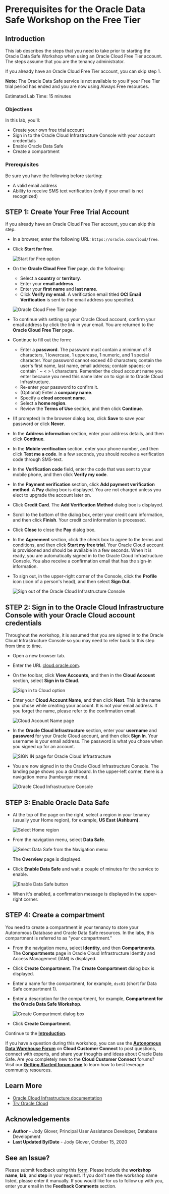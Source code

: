﻿
# Prerequisites for the Oracle Data Safe Workshop on the Free Tier               

## Introduction

This lab describes the steps that you need to take prior to starting the Oracle Data Safe Workshop when using an Oracle Cloud Free Tier account. The steps assume that you are the tenancy administrator.

If you already have an Oracle Cloud Free Tier account, you can skip step 1.

**Note:** The Oracle Data Safe service is not available to you if your Free Tier trial period has ended and you are now using Always Free resources.

Estimated Lab Time: 15 minutes

### Objectives

In this lab, you'll:

- Create your own free trial account
- Sign in to the Oracle Cloud Infrastructure Console with your account credentials
- Enable Oracle Data Safe
- Create a compartment


### Prerequisites

Be sure you have the following before starting:

- A valid email address
- Ability to receive SMS text verification (only if your email is not recognized)


## **STEP 1**: Create Your Free Trial Account

If you already have an Oracle Cloud Free Tier account, you can skip this step.

- In a browser, enter the following URL: `https://oracle.com/cloud/free`.

- Click **Start for free**.

  ![Start for Free option](images/start-for-free.png)



- On the **Oracle Cloud Free Tier** page, do the following:

    - Select a **country** or **territory**.
    - Enter your **email address**.
    - Enter your **first name** and **last name**.
    - Click **Verify my email**.
    A verification email titled **OCI Email Verification** is sent to the email address you specified.

  ![Oracle Cloud Free Tier page](images/oracle-cloud-free-tier-page.png)

-  To continue with setting up your Oracle Cloud account, confirm your email address by click the link in your email. You are returned to the **Oracle Cloud Free Tier** page.

- Continue to fill out the form:

    - Enter a **password**. The password must contain a minimum of 8 characters, 1 lowercase, 1 uppercase, 1 numeric, and 1 special character. Your password cannot exceed 40 characters; contain the user's first name, last name, email address; contain spaces; or contain ` ~ < > \ characters. Remember the cloud account name you enter because you need this name later on to sign in to Oracle Cloud Infrastructure.
    - Re-enter your password to confirm it.
    - (Optional) Enter a **company name**.
    - Specify a **cloud account name**.
    - Select a **home region**.
    - Review the **Terms of Use** section, and then click **Continue**.

- (If prompted) In the browser dialog box, click **Save** to save your password or click **Never**.

- In the **Address information** section, enter your address details, and then click **Continue**.

- In the **Mobile verification** section, enter your phone number, and then click **Text me a code**. In a few seconds, you should receive a verification code through SMS-text.

- In the **Verification code** field, enter the code that was sent to your mobile phone, and then click **Verify my code**.

- In the **Payment verification** section, click **Add payment verification method**. A **Pay** dialog box is displayed. You are not charged unless you elect to upgrade the account later on.

- Click **Credit Card**. The **Add Verification Method** dialog box is displayed.

- Scroll to the bottom of the dialog box, enter your credit card information, and then click **Finish**. Your credit card information is processed.

- Click **Close** to close the **Pay** dialog box.


- In the **Agreement** section, click the check box to agree to the terms and conditions, and then click **Start my free trial**. Your Oracle Cloud account is provisioned and should be available in a few seconds. When it is ready, you are automatically signed in to the Oracle Cloud Infrastructure Console. You also receive a confirmation email that has the sign-in information.

- To sign out, in the upper-right corner of the Console, click the **Profile** icon (icon of a person's head), and then select **Sign Out**.

  ![Sign out of the Oracle Cloud Infrastructure Console](images/sign-out-oci.png)



## **STEP 2**: Sign in to the Oracle Cloud Infrastructure Console with your Oracle Cloud account credentials
Throughout the workshop, it is assumed that you are signed in to the Oracle Cloud Infrastructure Console so you may need to refer back to this step from time to time.

- Open a new browser tab.

- Enter the URL [cloud.oracle.com](https://cloud.oracle.com).

- On the toolbar, click **View Accounts**, and then in the **Cloud Account** section, select **Sign in to Cloud**.

   ![Sign in to Cloud option](images/349900291.png)


- Enter your **Cloud Account Name**, and then click **Next**. This is the name you chose while creating your account. It is not your email address. If you forget the name, please refer to the confirmation email.

  ![Cloud Account Name page](images/349900292.png)


- In the **Oracle Cloud Infrastructure** section, enter your **username** and **password** for your Oracle Cloud account, and then click **Sign In**. Your username is your email address. The password is what you chose when you signed up for an account.  

  ![SIGN IN page for Oracle Cloud Infrastructure](images/349900293.png)

- You are now signed in to the Oracle Cloud Infrastructure Console. The landing page shows you a dashboard. In the upper-left corner, there is a navigation menu (hamburger menu).  

  ![Oracle Cloud Infrastructure Console](images/349900294.png)




## **STEP 3**: Enable Oracle Data Safe

  - At the top of the page on the right, select a region in your tenancy (usually your Home region), for example, **US East (Ashburn)**.

    ![Select Home region](images/select-region.png)

  - From the navigation menu, select **Data Safe**.

    ![Select Data Safe from the Navigation menu](images/navigation-menu-select-data-safe.png)

    The **Overview** page is displayed.

  - Click **Enable Data Safe** and wait a couple of minutes for the service to enable.

    ![Enable Data Safe button](images/enable-data-safe-button.png)

  - When it's enabled, a confirmation message is displayed in the upper-right corner.


## **STEP 4**: Create a compartment

You need to create a compartment in your tenancy to store your Autonomous Database and Oracle Data Safe resources. In the labs, this compartment is referred to as "your compartment."

- From the navigation menu, select **Identity**, and then **Compartments**. The **Compartments** page in Oracle Cloud Infrastructure Identity and Access Management (IAM) is displayed.

- Click **Create Compartment**. The **Create Compartment** dialog box is displayed.

- Enter a name for the compartment, for example, `dsc01` (short for Data Safe compartment 1).

- Enter a description for the compartment, for example, **Compartment for the Oracle Data Safe Workshop**.

  ![Create Compartment dialog box](images/create-compartment.png)

- Click **Create Compartment**.










Continue to the [**Introduction**](?lab=introduction).

If you have a question during this workshop, you can use the **[Autonomous Data Warehouse Forum](https://cloudcustomerconnect.oracle.com/resources/32a53f8587/summary)** on **Cloud Customer Connect** to post questions, connect with experts, and share your thoughts and ideas about Oracle Data Safe. Are you completely new to the **Cloud Customer Connect** forums? Visit our **[Getting Started forum page](https://cloudcustomerconnect.oracle.com/pages/1f00b02b84)** to learn how to best leverage community resources.



## Learn More

- <a  href="https://www.google.com/url?sa=t&amp;rct=j&amp;q=&amp;esrc=s&amp;source=web&amp;cd=&amp;cad=rja&amp;uact=8&amp;ved=2ahUKEwiV9crfq4LsAhV1lnIEHbzbABwQFjAAegQIARAC&amp;url=https%3A%2F%2Fdocs.cloud.oracle.com%2Fiaas%2F&amp;usg=AOvVaw0AhysJe8ZnjMdve29qGMtZ" >Oracle Cloud Infrastructure documentation</a>
- <a  href="https://www.googleadservices.com/pagead/aclk?sa=L&amp;ai=DChcSEwjpqdLfq4LsAhVMwMgKHXwlCVUYABAAGgJxdQ&amp;ohost=www.google.com&amp;cid=CAASEuRoiOXrrdCP5n-DJ1ywMcKyYQ&amp;sig=AOD64_22iprJaffo5nOe9sztGr9oHNidFQ&amp;q&amp;adurl&amp;ved=2ahUKEwiV9crfq4LsAhV1lnIEHbzbABwQ0Qx6BAgNEAE" >Try Oracle Cloud</a>


## Acknowledgements

* **Author** - Jody Glover, Principal User Assistance Developer, Database Development
* **Last Updated By/Date** - Jody Glover, October 15, 2020


## See an Issue?

Please submit feedback using this <a  href="https://apexapps.oracle.com/pls/apex/f?p=133:1:::::P1_FEEDBACK:1" >form</a>. Please include the **workshop name**, **lab**, and **step** in your request. If you don't see the workshop name listed, please enter it manually. If you would like for us to follow up with you, enter your email in the **Feedback Comments** section.
